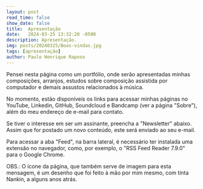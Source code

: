 ```yaml
---
layout: post
read_time: false
show_date: false
title:  Apresentação
date:   2024-03-25 13:32:20 -0500                   
description: Apresentação.             
img: posts/20240325/Boas-vindas.jpg           
tags: [apresentação]                       
author: Paulo Henrique Raposo             
---
```


Pensei nesta página como um portfólio, onde serão apresentadas minhas composições, arranjos, estudos sobre composição assistida por computador e demais assustos relacionados à música.                

No momento, estão disponíveis os links para acessar minhas páginas no YouTube, Linkedin, GitHub, Soundcloud e Bandcamp (ver a página "Sobre"), além do meu endereço de e-mail para contato.             

Se tiver o interesse em ser um assinante, preencha a "Newsletter" abaixo. Assim que for postado um novo conteúdo, este será enviado ao seu e-mail.               

Para acessar a aba "Feed", na barra lateral, é necessário ter instalada uma extensão no navegador, como, por exemplo, o "RSS Feed Reader 7.9.0" para o Google Chrome.                                                   

OBS.: O ícone da página, que também serve de imagem para esta mensagem, é um desenho que foi feito à mão por mim mesmo, com tinta Nankin, a alguns anos atrás.                           

